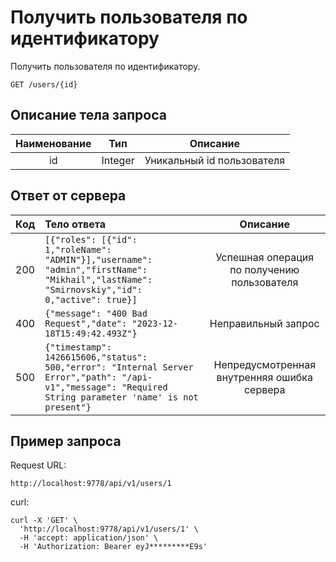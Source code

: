 # Получить пользователя по идентификатору
Получить пользователя по идентификатору.
```
GET /users/{id}
```
## Описание тела запроса
| Наименование |   Тип   |          Описание          |
|:------------:|:-------:|:--------------------------:|
|      id      | Integer | Уникальный id пользователя |

## Ответ от сервера
| Код | Тело ответа                                                                                                                                                   |                  Описание                   |
|:---:|:--------------------------------------------------------------------------------------------------------------------------------------------------------------|:-------------------------------------------:|
| 200 | ```[{"roles": [{"id": 1,"roleName": "ADMIN"}],"username": "admin","firstName": "Mikhail","lastName": "Smirnovskiy","id": 0,"active": true}]```                | Успешная операция по получению пользователя |
| 400 | ```{"message": "400 Bad Request","date": "2023-12-18T15:49:42.493Z"}```                                                                                       |             Неправильный запрос             |
| 500 | ```{"timestamp": 1426615606,"status": 500,"error": "Internal Server Error","path": "/api-v1","message": "Required String parameter 'name' is not present"}``` | Непредусмотренная внутренняя ошибка сервера |
## Пример запроса
Request URL:
```
http://localhost:9778/api/v1/users/1
```
curl:
```
curl -X 'GET' \
  'http://localhost:9778/api/v1/users/1' \
  -H 'accept: application/json' \
  -H 'Authorization: Bearer eyJ*********E9s'
```